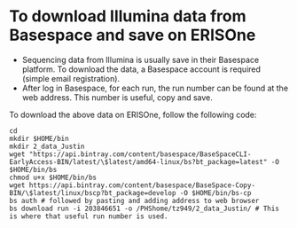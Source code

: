 # To download Illumina data from Basespace and save on ERISOne

- Sequencing data from Illumina is usually save in their Basespace platform. To download the data, a Basespace account is required (simple email registration).
- After log in Basespace, for each run, the run number can be found at the web address. This number is useful, copy and save.

To download the above data on ERISOne, follow the following code:
```
cd 
mkdir $HOME/bin
mkdir 2_data_Justin
wget "https://api.bintray.com/content/basespace/BaseSpaceCLI-EarlyAccess-BIN/latest/\$latest/amd64-linux/bs?bt_package=latest" -O $HOME/bin/bs
chmod u+x $HOME/bin/bs
wget https://api.bintray.com/content/basespace/BaseSpace-Copy-BIN/\$latest/linux/bscp?bt_package=develop -O $HOME/bin/bs-cp
bs auth # followed by pasting and adding address to web browser
bs download run -i 203846651 -o /PHShome/tz949/2_data_Justin/ # This is where that useful run number is used. 
```
